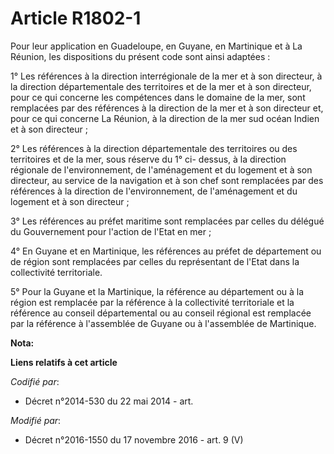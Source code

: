 # Article R1802-1

Pour leur application en Guadeloupe, en Guyane, en Martinique et à La Réunion, les dispositions du présent code sont ainsi
adaptées :

1° Les références à la direction interrégionale de la mer et à son directeur, à la direction départementale des territoires
et de la mer et à son directeur, pour ce qui concerne les compétences dans le domaine de la mer, sont remplacées par des
références à la direction de la mer et à son directeur et, pour ce qui concerne La Réunion, à la direction de la mer sud
océan Indien et à son directeur ;

2° Les références à la direction départementale des territoires ou des territoires et de la mer, sous réserve du 1° ci-
dessus, à la direction régionale de l'environnement, de l'aménagement et du logement et à son directeur, au service de la
navigation et à son chef sont remplacées par des références à la direction de l'environnement, de l'aménagement et du
logement et à son directeur ;

3° Les références au préfet maritime sont remplacées par celles du délégué du Gouvernement pour l'action de l'Etat en mer ;

4° En Guyane et en Martinique, les références au préfet de département ou de région sont remplacées par celles du
représentant de l'Etat dans la collectivité territoriale.

5°  Pour la Guyane et la Martinique, la référence au département ou à la  région est remplacée par la référence à la
collectivité territoriale et  la référence au conseil départemental ou au conseil régional est  remplacée par la référence à
l'assemblée de Guyane ou à l'assemblée de  Martinique.

**Nota:**



**Liens relatifs à cet article**

_Codifié par_:

  - Décret n°2014-530 du 22 mai 2014 - art.

_Modifié par_:

  - Décret n°2016-1550 du 17 novembre 2016 - art. 9 (V)
